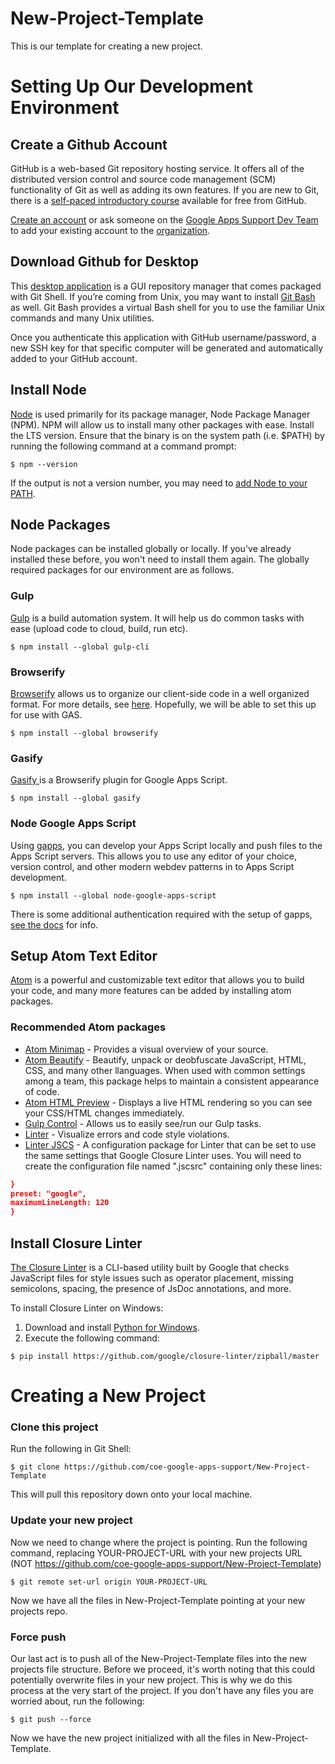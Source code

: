# New-Project-Template
This is our template for creating a new project.


# Setting Up Our Development Environment

## Create a Github Account

GitHub is a web-based Git repository hosting service. It offers all of the distributed version control and source code management (SCM) functionality of Git as well as adding its own features. If you are new to Git, there is a [self-paced introductory course](https://github.github.com/on-demand/intro-to-github/) available for free from GitHub.

[Create an account](https://github.com/join) or ask someone on the [Google Apps Support Dev Team](https://github.com/orgs/coe-google-apps-support/people) to add your existing account to the [organization](https://github.com/coe-google-apps-support).

## Download Github for Desktop

This [desktop application](https://desktop.github.com/) is a GUI repository manager that comes packaged with Git Shell.  If you’re coming from Unix, you may want to install [Git Bash](https://git-scm.com/download/win) as well.  Git Bash provides a virtual Bash shell for you to use the familiar Unix commands and many Unix utilities.

Once you authenticate this application with GitHub username/password, a new SSH key for that specific computer will be generated and automatically added to your GitHub account.

## Install Node

[Node](https://nodejs.org/en/) is used primarily for its package manager, Node Package Manager (NPM). NPM will allow us to install many other packages with ease. Install the LTS version. Ensure that the binary is on the system path (i.e. $PATH) by running the following command at a command prompt:

`$ npm --version`

If the output is not a version number, you may need to [add Node to your PATH](http://bfy.tw/7iz6). 

## Node Packages

Node packages can be installed globally or locally. If you've already installed these before, you won't need to install them again. The globally required packages for our environment are as follows.

### Gulp

[Gulp](https://github.com/gulpjs/gulp/blob/master/docs/getting-started.md) is a build automation system. It will help us do common tasks with ease (upload code to cloud, build, run etc).

`$ npm install --global gulp-cli`

### Browserify

[Browserify](https://www.npmjs.com/package/browserify) allows us to organize our client-side code in a well organized format. For more details, see [here](https://github.com/substack/browserify-handbook). Hopefully, we will be able to set this up for use with GAS.

`$ npm install --global browserify`

### Gasify

[Gasify ](https://www.npmjs.com/package/gasify)is a Browserify plugin for Google Apps Script.

`$ npm install --global gasify`

### Node Google Apps Script

Using [gapps](https://www.npmjs.com/package/node-google-apps-script), you can develop your Apps Script locally and push files to the Apps Script servers. This allows you to use any editor of your choice, version control, and other modern webdev patterns in to Apps Script development.

`$ npm install --global node-google-apps-script`

There is some additional authentication required with the setup of gapps, [see the docs](https://www.npmjs.com/package/node-google-apps-script#1-get-google-drive-credentials) for info.

## Setup Atom Text Editor

[Atom](https://atom.io/) is a powerful and customizable text editor that allows you to build your code, and many more features can be added by installing atom packages. 

### Recommended Atom packages

- [Atom Minimap](https://atom.io/packages/minimap) - Provides a visual overview of your source.
- [Atom Beautify](https://atom.io/packages/atom-beautify) - Beautify, unpack or deobfuscate JavaScript, HTML, CSS, and many other llanguages. When used with common settings among a team, this package helps to maintain a consistent appearance of code.
- [Atom HTML Preview](https://atom.io/packages/atom-html-preview) - Displays a live HTML rendering so you can see your CSS/HTML changes immediately.
- [Gulp Control](https://atom.io/packages/gulp-control) - Allows us to easily see/run our Gulp tasks.
- [Linter](https://atom.io/packages/linter) - Visualize errors and code style violations.
- [Linter JSCS](https://atom.io/packages/linter-jscs) - A configuration package for Linter that can be set to use the same settings that Google Closure Linter uses. You will need to create the configuration file named ".jscsrc" containing only these lines:

```json
}
preset: "google",
maximumLineLength: 120
}
````

## Install Closure Linter

[The Closure Linter](https://developers.google.com/closure/utilities/) is a CLI-based utility built by Google that checks JavaScript files for style issues such as operator placement, missing semicolons, spacing, the presence of JsDoc annotations, and more.

To install Closure Linter on Windows:

1. Download and install [Python for Windows](http://www.python.org/download/windows/).
2. Execute the following command:

`$ pip install https://github.com/google/closure-linter/zipball/master`

# Creating a New Project

### Clone this project

Run the following in Git Shell:

`$ git clone https://github.com/coe-google-apps-support/New-Project-Template`

This will pull this repository down onto your local machine. 

### Update your new project

Now we need to change where the project is pointing. Run the following command, replacing YOUR-PROJECT-URL with your new projects URL (NOT https://github.com/coe-google-apps-support/New-Project-Template)

`$ git remote set-url origin YOUR-PROJECT-URL`

Now we have all the files in New-Project-Template pointing at your new projects repo.

### Force push

Our last act is to push all of the New-Project-Template files into the new projects file structure. Before we proceed, it's worth noting that this could potentially overwrite files in your new project. This is why we do this process at the very start of the project. If you don't have any files you are worried about, run the following:

`$ git push --force`

Now we have the new project initialized with all the files in New-Project-Template.
